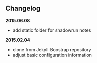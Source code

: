 ## Changelog
**2015.06.08**
  - add static folder for shadowrun notes

**2015.02.04**
  - clone from Jekyll Boostrap repository
  - adjust basic configuration information
